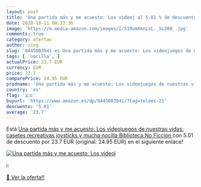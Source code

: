 ```yaml
---
layout: post
title: 'Una partida más y me acuesto: Los videoj al 5.01 % de descuento'
date: 2020-10-11 08:33:36
image: 'https://m.media-amazon.com/images/I/519umXmnLsL._SL200_.jpg'
comments: true
category: ofertas
author: ring
slug: '8445003941-es Una partida más y me acuesto: Los videojuegos de nuestras...'
tags: [ 'nocilla', ]
actualPrice: 23.7 EUR
currency: EUR
price: 23.7
comparePrice: 24.95 EUR
prodname: 'Una partida más y me acuesto: Los videojuegos de nuestras vidas: casetes  recreativas  joysticks y mucha nocilla  Biblioteca No Ficción '
country: 'es'
flag: '🇪🇸'
buyurl: 'https://www.amazon.es/dp/8445003941/?tag=tolees-21'
descuento: '5.01'
average: '23.7'
---
```


Está [Una partida más y me acuesto: Los videojuegos de nuestras vidas: casetes  recreativas  joysticks y mucha nocilla  Biblioteca No Ficción ](https://www.amazon.es/dp/8445003941/?tag=tolees-21) con 5.01 de descuento por 23.7 EUR (original: 24.95 EUR) en el siguiente enlace!

[![Una partida más y me acuesto: Los videoj](https://m.media-amazon.com/images/I/519umXmnLsL._SL200_.jpg)](https://www.amazon.es/dp/8445003941/?tag=tolees-21)

ℹ️:


[🛒 Ver la oferta!!](https://www.amazon.es/dp/8445003941/?tag=tolees-21)
